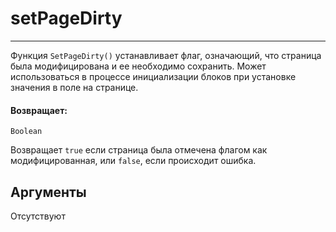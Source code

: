 # setPageDirty

---

Функция `SetPageDirty()` устанавливает флаг, означающий, что страница была модифицирована и ее необходимо сохранить.
Может использоваться в процессе инициализации блоков при установке значения в поле на странице.

#### Возвращает:

`Boolean`

Возвращает `true` если страница была отмечена флагом как модифицированная, или `false`, если происходит ошибка.

## Аргументы

Отсутствуют

